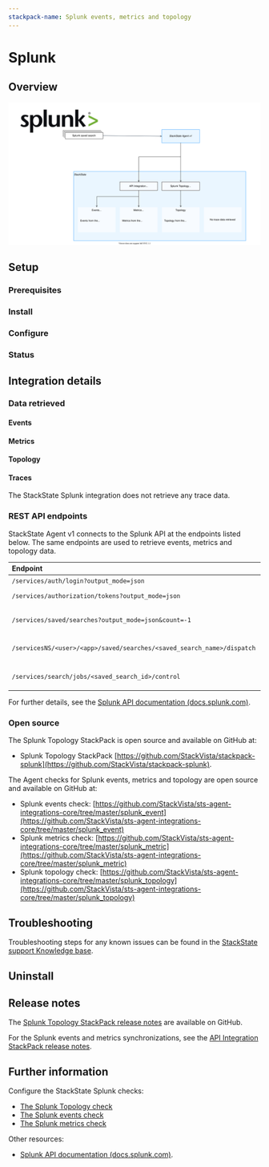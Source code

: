 ```yaml
---
stackpack-name: Splunk events, metrics and topology
---
```


# Splunk

## Overview



![Data flow](/.gitbook/assets/stackpack-splunk.svg)


## Setup

### Prerequisites


### Install


### Configure


### Status



## Integration details

### Data retrieved

#### Events



#### Metrics



#### Topology


#### Traces

The StackState Splunk integration does not retrieve any trace data.

### REST API endpoints

StackState Agent v1 connects to the Splunk API at the endpoints listed below. The same endpoints are used to retrieve events, metrics and topology data.

| Endpoint | Description |
|:--- |:--- |
| `/services/auth/login?output_mode=json` | Auth login |
| `/services/authorization/tokens?output_mode=json` | Create token |
| `/services/saved/searches?output_mode=json&count=-1` | List of saved searches |
| `/servicesNS/<user>/<app>/saved/searches/<saved_search_name>/dispatch` | Dispatch the saved search |
| `/services/search/jobs/<saved_search_id>/control` | Finalize the saved search |

For further details, see the [Splunk API documentation \(docs.splunk.com\)](https://docs.splunk.com/Documentation/Splunk/8.1.3/RESTREF/RESTprolog).

### Open source

The Splunk Topology StackPack is open source and available on GitHub at:

* Splunk Topology StackPack [https://github.com/StackVista/stackpack-splunk](https://github.com/StackVista/stackpack-splunk).

The Agent checks for Splunk events, metrics and topology are open source and available on GitHub at:

* Splunk events check: [https://github.com/StackVista/sts-agent-integrations-core/tree/master/splunk_event](https://github.com/StackVista/sts-agent-integrations-core/tree/master/splunk_event)
* Splunk metrics check: [https://github.com/StackVista/sts-agent-integrations-core/tree/master/splunk_metric](https://github.com/StackVista/sts-agent-integrations-core/tree/master/splunk_metric)
* Splunk topology check: [https://github.com/StackVista/sts-agent-integrations-core/tree/master/splunk_topology](https://github.com/StackVista/sts-agent-integrations-core/tree/master/splunk_topology)

## Troubleshooting

Troubleshooting steps for any known issues can be found in the [StackState support Knowledge base](https://support.stackstate.com/hc/en-us/search?category=360002777619&filter_by=knowledge_base&query=Splunk).

## Uninstall


## Release notes

The [Splunk Topology StackPack release notes](https://github.com/StackVista/stackpack-splunk/blob/master/RELEASE.md) are available on GitHub.

For the Splunk events and metrics synchronizations, see the [API Integration StackPack release notes](/stackpacks/integrations/api-integration.md#release-notes).

## Further information

Configure the StackState Splunk checks:
* [The Splunk Topology check](/stackpacks/integrations/new_splunk/splunk_topology.md)
* [The Splunk events check](/stackpacks/integrations/new_splunk/splunk_event.md)
* [The Splunk metrics check](/stackpacks/integrations/new_splunk/splunk_metric.md)

Other resources:
* [Splunk API documentation \(docs.splunk.com\)](https://docs.splunk.com/Documentation/Splunk/8.1.3/RESTREF/RESTprolog).